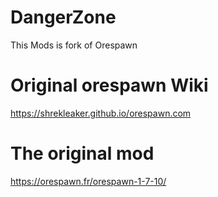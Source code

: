 # DangerZone

This Mods is fork of Orespawn

# Original orespawn Wiki

https://shrekleaker.github.io/orespawn.com

# The original mod

https://orespawn.fr/orespawn-1-7-10/